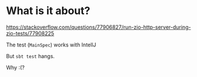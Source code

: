 # What is it about?

https://stackoverflow.com/questions/77906827/run-zio-http-server-during-zio-tests/77908225

The test (`MainSpec`) works with IntellJ

But `sbt test` hangs.

Why :(?